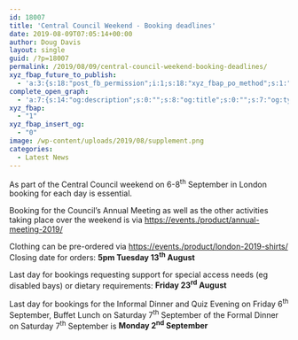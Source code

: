 ```yaml
---
id: 18007
title: 'Central Council Weekend - Booking deadlines'
date: 2019-08-09T07:05:14+00:00
author: Doug Davis
layout: single
guid: /?p=18007
permalink: /2019/08/09/central-council-weekend-booking-deadlines/
xyz_fbap_future_to_publish:
  - 'a:3:{s:18:"post_fb_permission";i:1;s:18:"xyz_fbap_po_method";s:1:"2";s:16:"xyz_fbap_message";s:62:"News item added to the CCCBR website: {POST_TITLE} {PERMALINK}";}'
complete_open_graph:
  - 'a:7:{s:14:"og:description";s:0:"";s:8:"og:title";s:0:"";s:7:"og:type";s:0:"";s:12:"twitter:card";s:7:"summary";s:15:"twitter:creator";s:0:"";s:19:"twitter:description";s:0:"";s:8:"og:image";s:5:"18009";}'
xyz_fbap:
  - "1"
xyz_fbap_insert_og:
  - "0"
image: /wp-content/uploads/2019/08/supplement.png
categories:
  - Latest News
---
```

As part of the Central Council weekend on 6-8<sup>th</sup> September in London booking for each day is essential.

Booking for the Council’s Annual Meeting as well as the other activities taking place over the weekend is via <https://events./product/annual-meeting-2019/>

Clothing can be pre-ordered via <https://events./product/london-2019-shirts/> Closing date for orders: **5pm Tuesday 13<sup>th</sup> August**

Last day for bookings requesting support for special access needs (eg disabled bays) or dietary requirements: **Friday 23<sup>rd</sup> August**

Last day for bookings for the Informal Dinner and Quiz Evening on Friday 6<sup>th</sup> September, Buffet Lunch on Saturday 7<sup>th</sup> September of the Formal Dinner on Saturday 7<sup>th</sup> September is **Monday 2<sup>nd</sup> September**
